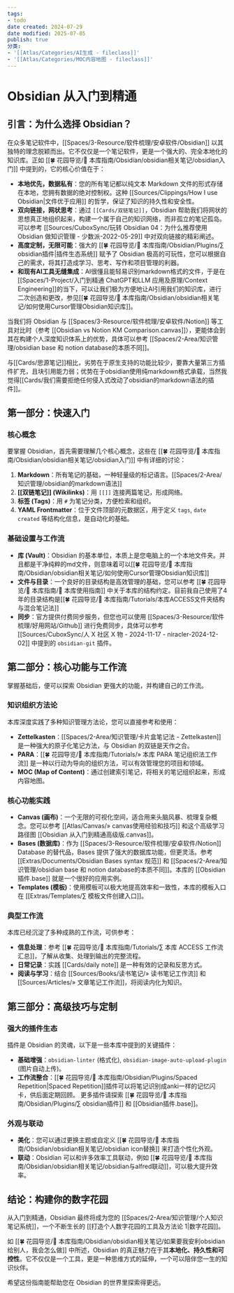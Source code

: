 ```yaml
---
tags:
- todo
date created: 2024-07-29
date modified: 2025-07-05
publish: true
分类:
- '[[Atlas/Categories/AI生成 - fileclass]]'
- '[[Atlas/Categories/MOC内容地图 - fileclass]]'
---
```


# Obsidian 从入门到精通


## 引言：为什么选择 Obsidian？

在众多笔记软件中，[[Spaces/3-Resource/软件梳理/安卓软件/Obsidian]] 以其独特的理念脱颖而出。它不仅仅是一个笔记软件，更是一个强大的、完全本地化的知识库。正如 [[🍀 花园导览/🧰 本库指南/Obsidian/obsidian相关笔记/obsidian入门]] 中提到的，它的核心价值在于：

- **本地优先，数据私有**：您的所有笔记都以纯文本 Markdown 文件的形式存储在本地，您拥有数据的绝对控制权。这种 [[Sources/Clippings/How I use Obsidian\|文件优于应用]] 的哲学，保证了知识的持久性和安全性。
- **双向链接，网状思考**：通过 `[[Cards/双链笔记]]`，Obsidian 帮助我们将网状的思想真正地组织起来，构建一个属于自己的知识网络，而非孤立的笔记孤岛。可以参考 [[Sources/CuboxSync/玩转 Obsidian 04：为什么推荐使用 Obsidian 做知识管理 - 少数派-2022-05-29]] 中对双向链接的精彩阐述。
- **高度定制，无限可能**：强大的 [[🍀 花园导览/🧰 本库指南/Obsidian/Plugins/∑ obsidian插件\|插件生态系统]] 赋予了 Obsidian 极高的可玩性，您可以根据自己的需求，将其打造成学习、思考、写作和项目管理的利器。
- **和现有AI工具无缝集成**：AI很懂且能轻易识别markdown格式的文件，于是在[[Spaces/1-Project/入门到精通 ChatGPT和LLM 应用及原理/Context Engineering]]的当下，可以让我们极为方便地让AI引用我们的知识库，进行二次创造和更改，参见[[🍀 花园导览/🧰 本库指南/Obsidian/obsidian相关笔记/如何使用Cursor管理Obsidian知识库]]。

当我们将 Obsidian 与 [[Spaces/3-Resource/软件梳理/安卓软件/Notion]] 等工具对比时（参考 [[Obsidian vs Notion KM Comparison.canvas]]），更能体会到其在构建个人深度知识体系上的优势，具体可以参考 [[Spaces/2-Area/知识管理/obsidian base 和 notion database的本质不同]]。

与[[Cards/思源笔记]]相比，劣势在于原生支持的功能比较少，要靠大量第三方插件扩充，且块引用能力弱；优势在于obsidian使用纯markdown格式承载，当然我觉得[[Cards/我们需要拒绝任何侵入式改动了obsidian的markdown语法的插件]]。

## 第一部分：快速入门

### 核心概念

要掌握 Obsidian，首先需要理解几个核心概念，这些在 [[🍀 花园导览/🧰 本库指南/Obsidian/obsidian相关笔记/obsidian入门]] 中有详细的讨论：

1. **Markdown**：所有笔记的基础，一种轻量级的标记语言。[[Spaces/2-Area/知识管理/obsidian的markdown语法]]
2. **[[双链笔记]] (Wikilinks)**：用 `[[]]` 连接两篇笔记，形成网络。
3. **标签 (Tags)**：用 `#` 为笔记分类，方便检索和组织。
4. **YAML Frontmatter**：位于文件顶部的元数据区，用于定义 `tags`, `date created` 等结构化信息，是自动化的基础。

### 基础设置与工作流

- **库 (Vault)**：Obsidian 的基本单位，本质上是您电脑上的一个本地文件夹。并且都是干净纯粹的md文件，则意味着可以[[🍀 花园导览/🧰 本库指南/Obsidian/obsidian相关笔记/如何使用Cursor管理Obsidian知识库]]
- **文件与目录**：一个良好的目录结构是高效管理的基础，您可以参考 [[🍀 花园导览/🧰 本库指南/🧰 本库使用指南]] 中关于本库的结构约定。目前我自己使用了4年的目录结构是[[🍀 花园导览/🧰 本库指南/Tutorials/本库ACCESS文件夹结构与混合笔记法]]
- **同步**：官方提供付费同步服务，但您也可以使用 [[Spaces/3-Resource/软件梳理/好用网站/Github]] 进行免费同步，具体可以参考 [[Sources/CuboxSync/人 X 社区 X 物 - 2024-11-17 - niracler-2024-12-02]] 中提到的 `obsidian-git` 插件。

## 第二部分：核心功能与工作流

掌握基础后，便可以探索 Obsidian 更强大的功能，并构建自己的工作流。

### 知识组织方法论

本库深度实践了多种知识管理方法论，您可以直接参考和使用：

- **Zettelkasten**：[[Spaces/2-Area/知识管理/卡片盒笔记法 - Zettelkasten]] 是一种强大的原子化笔记方法，与 Obsidian 的双链是天作之合。
- **PARA**：[[🍀 花园导览/🧰 本库指南/Tutorials/» 本库 PARA 笔记组织法工作流]] 是一种以行动为导向的组织方法，可以有效管理您的项目和领域。
- **MOC (Map of Content)**：通过创建索引笔记，将相关的笔记组织起来，形成内容地图。

### 核心功能实践

- **Canvas (画布)**：一个无限的可视化空间，适合用来头脑风暴、梳理复杂概念。您可以参考 [[Atlas/Canvas/» canvas使用经验和技巧]] 和这个高级学习路径图 [[Obsidian 从入门到精通高级版.canvas]]。
- **Bases (数据库)**：作为 [[Spaces/3-Resource/软件梳理/安卓软件/Notion]] Database 的替代品，Bases 提供了强大的数据库功能，但更灵活。参考 [[Extras/Documents/Obsidian Bases syntax 规范]] 和 [[Spaces/2-Area/知识管理/obsidian base 和 notion database的本质不同]]。本库的 [[Obsidian插件.base]] 就是一个很好的应用实例。
- **Templates (模板)**：使用模板可以极大地提高效率和一致性，本库的模板入口在 [[Extras/Templates/∑ 模板文件创建入口]]。

### 典型工作流

本库已经沉淀了多种成熟的工作流，可供参考：

- **信息处理**：参考 [[🍀 花园导览/🧰 本库指南/Tutorials/∑ 本库 ACCESS 工作流汇总]]，了解从收集、处理到输出的完整流程。
- **日常记录**：实践 [[Cards/daily note]] 是一种有效的记录和反思方式。
- **阅读与学习**：结合 [[Sources/Books/读书笔记/» 读书笔记工作流]] 和 [[Sources/Articles/» 文章笔记工作流]]，将阅读内化为知识。

## 第三部分：高级技巧与定制

### 强大的插件生态

插件是 Obsidian 的灵魂，以下是一些本库中提到的关键插件：

- **基础增强**：`obsidian-linter` (格式化), `obsidian-image-auto-upload-plugin` (图片自动上传)。
- **工作流整合**：[[🍀 花园导览/🧰 本库指南/Obsidian/Plugins/Spaced Repetition\|Spaced Repetition]]插件可以将笔记识别成anki一样的记忆闪卡，供后面定期回顾。
更多插件请探索 [[🍀 花园导览/🧰 本库指南/Obsidian/Plugins/∑ obsidian插件]] 和 [[Obsidian插件.base]]。

### 外观与联动

- **美化**：您可以通过更换主题或自定义 [[🍀 花园导览/🧰 本库指南/Obsidian/obsidian相关笔记/obsidian icon替换]] 来打造个性化外观。
- **联动**：Obsidian 可以和许多效率工具联动，例如 [[🍀 花园导览/🧰 本库指南/Obsidian/obsidian相关笔记/obsidian与alfred联动]]，可以极大提升效率。

## 结论：构建你的数字花园

从入门到精通，Obsidian 最终将成为您的 [[Spaces/2-Area/知识管理/个人知识笔记系统]]，一个不断生长的 [[打造个人数字花园的工具及方法论 1\|数字花园]]。

如 [[🍀 花园导览/🧰 本库指南/Obsidian/obsidian相关笔记/如果要我安利obsidian给别人，我会怎么做]] 中所述，Obsidian 的真正魅力在于其**本地化、持久性和可控性**。它不仅仅是一个工具，更是一种思维方式的延伸，一个可以陪伴您一生的知识伙伴。

希望这份指南能帮助您在 Obsidian 的世界里探索得更远。
